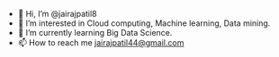 - 👋 Hi, I’m @jairajpatil8
- 👀 I’m interested in Cloud computing, Machine learning, Data mining.
- 🌱 I’m currently learning Big Data Science.
- 📫 How to reach me jairajpatil44@gmail.com

<!---
jairajpatil8/jairajpatil8 is a ✨ special ✨ repository because its `README.md` (this file) appears on your GitHub profile.
You can click the Preview link to take a look at your changes.
--->
